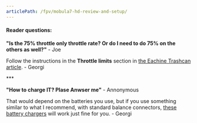 ```yaml
---
articlePath: /fpv/mobula7-hd-review-and-setup/
---
```


#### Reader questions:

**"Is the 75% throttle only throttle rate? Or do I need to do 75% on the others as well?"** - Joe

Follow the instructions in the **Throttle limits** section in [the Eachine Trashcan article](/fpv/unbox-review-setup-eachine-trashcan/#throttle-limits). - Georgi

\*\*\*

**"How to charge IT? Plase Anwser me"** - Annonymous

That would depend on the batteries you use, but if you use something similar to what I recommend, with standard balance connectors, [these battery chargers](/fpv/gear-2019/#chargers) will work just fine for you. - Georgi
